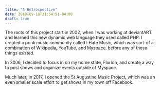 ```yaml
---
title: "A Retrospective"
date: 2018-09-18T21:54:51-04:00
draft: true
---
```


The roots of this project start in 2002, when I was working at deviantART and learned this new dynamic web language they used called PHP. I created a punk music community called I Hate Music, which was sort-of a combination of Wikipedia, YouTube, and Myspace, before any of those things existed. 

In 2006, I decided to focus in on my home state, Florida, and create a way to post shows and organize events outside of Myspace. 

Much later, in 2017, I opened the St Augustine Music Project, which was an even smaller scale effort to get shows in my town off Facebook. 
